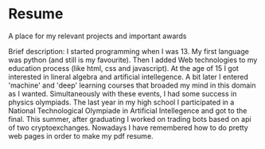 # Resume
A place for my relevant projects and important awards

Brief description:
I started programming when I was 13. My first language was python (and still is my favourite). 
Then I added Web technologies to my education process (like html, css and javascript).
At the age of 15 I got interested in lineral algebra and artificial intellegence.
A bit later I entered 'machine' and 'deep' learning courses that broaded my mind in this domain as I wanted.
Simultaneously with these events, I had some success in physics olympiads.
The last year in my high school I participated in a National Technological Olympiade in Artificial Intellegence and got to the final.
This summer, after graduating I worked on trading bots based on api of two cryptoexchanges.
Nowadays I have remembered how to do pretty web pages in order to make my pdf resume.

